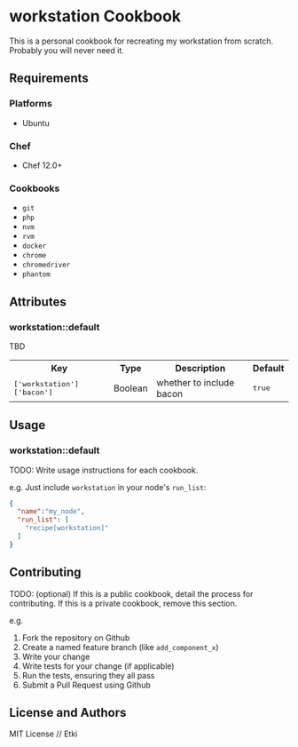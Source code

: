 # workstation Cookbook

This is a personal cookbook for recreating my workstation from scratch.
Probably you will never need it.

## Requirements

### Platforms

- Ubuntu

### Chef

- Chef 12.0+

### Cookbooks

- `git`
- `php`
- `nvm`
- `rvm`
- `docker`
- `chrome`
- `chromedriver`
- `phantom`

## Attributes


### workstation::default

TBD

<table>
  <tr>
    <th>Key</th>
    <th>Type</th>
    <th>Description</th>
    <th>Default</th>
  </tr>
  <tr>
    <td><tt>['workstation']['bacon']</tt></td>
    <td>Boolean</td>
    <td>whether to include bacon</td>
    <td><tt>true</tt></td>
  </tr>
</table>

## Usage

### workstation::default

TODO: Write usage instructions for each cookbook.

e.g.
Just include `workstation` in your node's `run_list`:

```json
{
  "name":"my_node",
  "run_list": [
    "recipe[workstation]"
  ]
}
```

## Contributing

TODO: (optional) If this is a public cookbook, detail the process for contributing. If this is a private cookbook, remove this section.

e.g.
1. Fork the repository on Github
2. Create a named feature branch (like `add_component_x`)
3. Write your change
4. Write tests for your change (if applicable)
5. Run the tests, ensuring they all pass
6. Submit a Pull Request using Github

## License and Authors

MIT License // Etki
